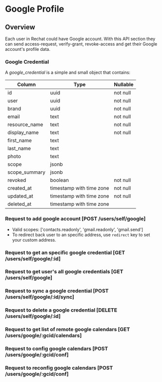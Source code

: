# Google Profile

## Overview
Each user in Rechat could have Google account. With this API section they can send access-request, verify-grant, revoke-access and get their Google account's profile data.

### Google Credential
A _google_credential_ is a simple and small object that contains:

|          Column          |           Type           | Nullable |
| ------------------------ | ------------------------ | -------- |
| id                       | uuid                     | not null |
| user                     | uuid                     | not null |
| brand                    | uuid                     | not null |
| email                    | text                     | not null |
| resource_name            | text                     | not null |
| display_name             | text                     | not null |
| first_name               | text                     |          |
| last_name                | text                     |          |
| photo                    | text                     |          |
| scope                    | jsonb                    |          |
| scope_summary            | jsonb                    |          |
| revoked                  | boolean                  | not null |
| created_at               | timestamp with time zone | not null |
| updated_at               | timestamp with time zone | not null |
| deleted_at               | timestamp with time zone |          |



### Request to add google account [POST /users/self/google]
- Valid scopes: ['contacts.readonly', 'gmail.readonly', 'gmail.send']
- To redirect back user to an specific address, use `redirect` key to set your custom address.
<!-- include(tests/google/requestGmailAccess.md) -->

### Request to get an specific google credential [GET /users/self/google/:id]
<!-- include(tests/google/getGoogleProfile.md) -->

### Request to get user's all google credentials  [GET /users/self/google]
<!-- include(tests/google/getGoogleProfiles.md) -->

### Request to sync a google credential  [POST /users/self/google/:id/sync]
<!-- include(tests/google/forceSync.md) -->

### Request to delete a google credential  [DELETE /users/self/google/:id]
<!-- include(tests/google/deleteAccount.md) -->

### Request to get list of remote google calendars  [GET /users/google/:gcid/calendars]
<!-- include(tests/google/getRemoteCalendarsAfterConfiguring.md) -->

### Request to config google calendars  [POST /users/google/:gcid/conf]
<!-- include(tests/google/configureCaledars.md) -->

### Request to reconfig google calendars  [POST /users/google/:gcid/conf]
<!-- include(tests/google/reCconfigCaledars.md) -->